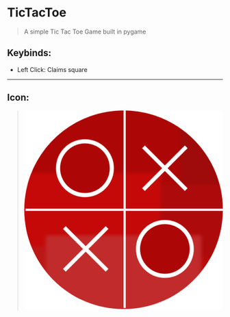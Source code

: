 # TicTacToe

> A simple Tic Tac Toe Game built in pygame

## Keybinds:
- Left Click: Claims square


---
## Icon:
> ![Icon](./DevelopmentAssets/icon480x480.png)
